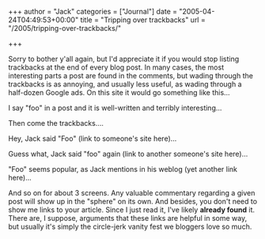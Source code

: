 +++
author = "Jack"
categories = ["Journal"]
date = "2005-04-24T04:49:53+00:00"
title = "Tripping over trackbacks"
url = "/2005/tripping-over-trackbacks/"

+++

Sorry to bother y'all again, but I'd appreciate it if you would stop listing trackbacks at the end of every blog post. In many cases, the most interesting parts a post are found in the comments, but wading through the trackbacks is as annoying, and usually less useful, as wading through a half-dozen Google ads. On this site it would go something like this&#8230;

I say "foo" in a post and it is well-written and terribly interesting&#8230;

Then come the trackbacks&#8230;.

Hey, Jack said "Foo" (link to someone's site here)&#8230;

Guess what, Jack said "foo" again (link to another someone's site here)&#8230;

"Foo" seems popular, as Jack mentions in his weblog (yet another link here)&#8230;

And so on for about 3 screens. Any valuable commentary regarding a given post will show up in the "sphere" on its own. And besides, you don't need to show me links to your article. Since I just read it, I've likely **already found** it. There are, I suppose, arguments that these links are helpful in some way, but usually it's simply the circle-jerk vanity fest we bloggers love so much.